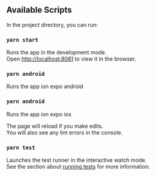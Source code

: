 
## Available Scripts

In the project directory, you can run:

### `yarn start`

Runs the app in the development mode.<br />
Open [http://localhost:8081](http://localhost:8081) to view it in the browser.

### `yarn android`

Runs the app ion expo android

### `yarn android`

Runs the app ion expo ios

The page will reload if you make edits.<br />
You will also see any lint errors in the console.

### `yarn test`

Launches the test runner in the interactive watch mode.<br />
See the section about [running tests](https://facebook.github.io/create-react-app/docs/running-tests) for more information.
